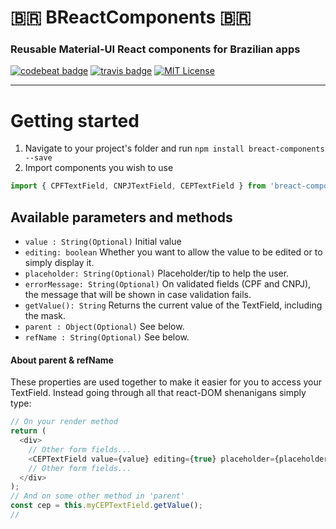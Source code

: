 # <span>&#x1f1e7;&#x1f1f7;</span> BReactComponents <span>&#x1f1e7;&#x1f1f7;</span>

### Reusable Material-UI React components for Brazilian apps


[![codebeat badge](https://codebeat.co/badges/3d8ca1c5-6f99-45e0-acb0-ccc0accdaf77)](https://codebeat.co/projects/github-com-conceptu-breactcomponents-master) 
[![travis badge](https://img.shields.io/travis/conceptu/BReactComponents.svg?style=flat-square)](https://travis-ci.org/conceptu/BReactComponents)
[![MIT License](https://img.shields.io/badge/license-MIT-blue.svg?style=flat)](https://github.com/conceptu/BReactComponents/raw/master/LICENSE)


***

# Getting started
1. Navigate to your project's folder and run `npm install breact-components --save`
2. Import components you wish to use

```javascript
import { CPFTextField, CNPJTextField, CEPTextField } from 'breact-components';
```

## Available parameters and methods

* `value : String(Optional)` Initial value
* `editing: boolean` Whether you want to allow the value to be edited or to simply display it.
* `placeholder: String(Optional)` Placeholder/tip to help the user.
* `errorMessage: String(Optional)` On validated fields (CPF and CNPJ), the message that will be shown in case validation fails.
* `getValue(): String` Returns the current value of the TextField, including the mask.
* `parent : Object(Optional)` See below.
* `refName : String(Optional)` See below.

#### About parent & refName
These properties are used together to make it easier for you to access your TextField. Instead going through all that react-DOM shenanigans simply type:
```javascript
// On your render method
return (
  <div>
    // Other form fields...
    <CEPTextField value={value} editing={true} placeholder={placeholder} parent={this} refName='myCEPTextField' />
    // Other form fields...
  </div>
);
// And on some other method in 'parent'
const cep = this.myCEPTextField.getValue();
// 
```

